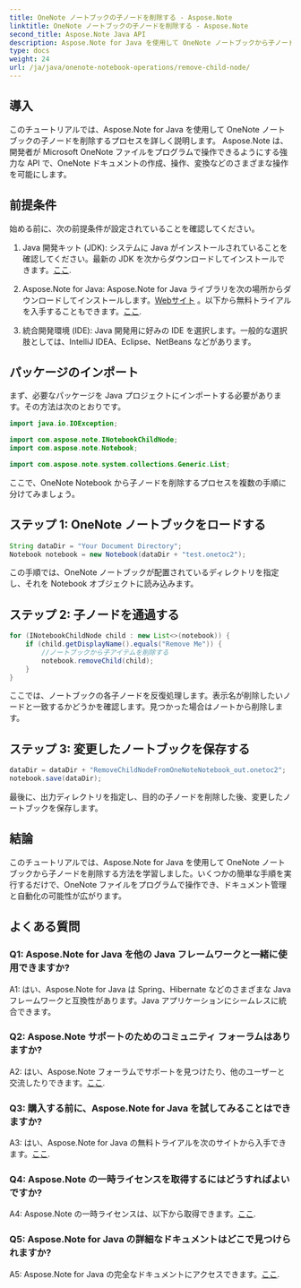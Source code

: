 ```yaml
---
title: OneNote ノートブックの子ノードを削除する - Aspose.Note
linktitle: OneNote ノートブックの子ノードを削除する - Aspose.Note
second_title: Aspose.Note Java API
description: Aspose.Note for Java を使用して OneNote ノートブックから子ノードを削除する方法を学習します。シームレスなドキュメント操作については、ステップバイステップのガイドに従ってください。
type: docs
weight: 24
url: /ja/java/onenote-notebook-operations/remove-child-node/
---
```

## 導入

このチュートリアルでは、Aspose.Note for Java を使用して OneNote ノートブックの子ノードを削除するプロセスを詳しく説明します。 Aspose.Note は、開発者が Microsoft OneNote ファイルをプログラムで操作できるようにする強力な API で、OneNote ドキュメントの作成、操作、変換などのさまざまな操作を可能にします。

## 前提条件

始める前に、次の前提条件が設定されていることを確認してください。

1.  Java 開発キット (JDK): システムに Java がインストールされていることを確認してください。最新の JDK を次からダウンロードしてインストールできます。[ここ](https://www.oracle.com/java/technologies/javase-jdk15-downloads.html).

2. Aspose.Note for Java: Aspose.Note for Java ライブラリを次の場所からダウンロードしてインストールします。[Webサイト](https://purchase.aspose.com/buy) 。以下から無料トライアルを入手することもできます。[ここ](https://releases.aspose.com/).

3. 統合開発環境 (IDE): Java 開発用に好みの IDE を選択します。一般的な選択肢としては、IntelliJ IDEA、Eclipse、NetBeans などがあります。

## パッケージのインポート

まず、必要なパッケージを Java プロジェクトにインポートする必要があります。その方法は次のとおりです。

```java
import java.io.IOException;

import com.aspose.note.INotebookChildNode;
import com.aspose.note.Notebook;

import com.aspose.note.system.collections.Generic.List;
```

ここで、OneNote Notebook から子ノードを削除するプロセスを複数の手順に分けてみましょう。

## ステップ 1: OneNote ノートブックをロードする

```java
String dataDir = "Your Document Directory";
Notebook notebook = new Notebook(dataDir + "test.onetoc2");
```

この手順では、OneNote ノートブックが配置されているディレクトリを指定し、それを Notebook オブジェクトに読み込みます。

## ステップ 2: 子ノードを通過する

```java
for (INotebookChildNode child : new List<>(notebook)) {
    if (child.getDisplayName().equals("Remove Me")) {
        //ノートブックから子アイテムを削除する
        notebook.removeChild(child);
    }
}
```

ここでは、ノートブックの各子ノードを反復処理します。表示名が削除したいノードと一致するかどうかを確認します。見つかった場合はノートから削除します。

## ステップ 3: 変更したノートブックを保存する

```java
dataDir = dataDir + "RemoveChildNodeFromOneNoteNotebook_out.onetoc2";
notebook.save(dataDir);
```

最後に、出力ディレクトリを指定し、目的の子ノードを削除した後、変更したノートブックを保存します。

## 結論

このチュートリアルでは、Aspose.Note for Java を使用して OneNote ノートブックから子ノードを削除する方法を学習しました。いくつかの簡単な手順を実行するだけで、OneNote ファイルをプログラムで操作でき、ドキュメント管理と自動化の可能性が広がります。

## よくある質問

### Q1: Aspose.Note for Java を他の Java フレームワークと一緒に使用できますか?

A1: はい、Aspose.Note for Java は Spring、Hibernate などのさまざまな Java フレームワークと互換性があります。Java アプリケーションにシームレスに統合できます。

### Q2: Aspose.Note サポートのためのコミュニティ フォーラムはありますか?

A2: はい、Aspose.Note フォーラムでサポートを見つけたり、他のユーザーと交流したりできます。[ここ](https://forum.aspose.com/c/note/28).

### Q3: 購入する前に、Aspose.Note for Java を試してみることはできますか?

 A3: はい、Aspose.Note for Java の無料トライアルを次のサイトから入手できます。[ここ](https://releases.aspose.com/).

### Q4: Aspose.Note の一時ライセンスを取得するにはどうすればよいですか?

 A4: Aspose.Note の一時ライセンスは、以下から取得できます。[ここ](https://purchase.aspose.com/temporary-license/).

### Q5: Aspose.Note for Java の詳細なドキュメントはどこで見つけられますか?

 A5: Aspose.Note for Java の完全なドキュメントにアクセスできます。[ここ](https://reference.aspose.com/note/java/).